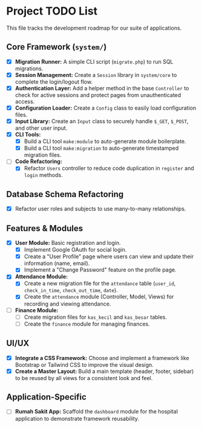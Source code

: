 # Project TODO List

This file tracks the development roadmap for our suite of applications.

## Core Framework (`system/`)

- [x] **Migration Runner:** A simple CLI script (`migrate.php`) to run SQL migrations.
- [x] **Session Management:** Create a `Session` library in `system/core` to complete the login/logout flow.
- [x] **Authentication Layer:** Add a helper method in the base `Controller` to check for active sessions and protect pages from unauthenticated access.
- [x] **Configuration Loader:** Create a `Config` class to easily load configuration files.
- [x] **Input Library:** Create an `Input` class to securely handle `$_GET`, `$_POST`, and other user input.
- [x] **CLI Tools:**
    - [x] Build a CLI tool `make:module` to auto-generate module boilerplate.
    - [x] Build a CLI tool `make:migration` to auto-generate timestamped migration files.
- [ ] **Code Refactoring:**
    - [x] Refactor `Users` controller to reduce code duplication in `register` and `login` methods.

## Database Schema Refactoring

- [x] Refactor user roles and subjects to use many-to-many relationships.

## Features & Modules

- [x] **User Module:** Basic registration and login.
    - [x] Implement Google OAuth for social login.
    - [x] Create a "User Profile" page where users can view and update their information (name, email).
    - [x] Implement a "Change Password" feature on the profile page.
- [x] **Attendance Module:**
    - [x] Create a new migration file for the `attendance` table (`user_id`, `check_in_time`, `check_out_time`, `date`).
    - [x] Create the `attendance` module (Controller, Model, Views) for recording and viewing attendance.
- [ ] **Finance Module:**
    - [ ] Create migration files for `kas_kecil` and `kas_besar` tables.
    - [ ] Create the `finance` module for managing finances.

## UI/UX

- [x] **Integrate a CSS Framework:** Choose and implement a framework like Bootstrap or Tailwind CSS to improve the visual design.
- [x] **Create a Master Layout:** Build a main template (header, footer, sidebar) to be reused by all views for a consistent look and feel.

## Application-Specific

- [ ] **Rumah Sakit App:** Scaffold the `dashboard` module for the hospital application to demonstrate framework reusability.